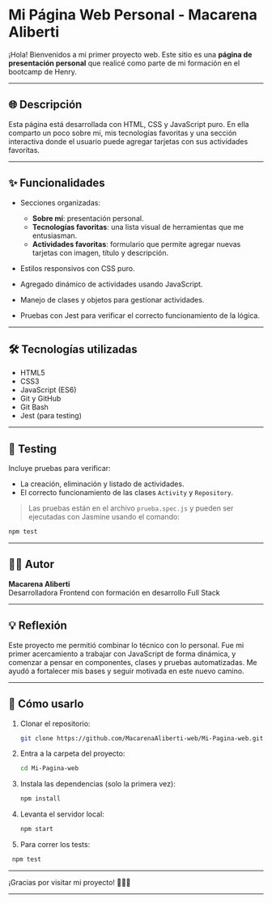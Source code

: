 # Mi Página Web Personal - Macarena Aliberti

¡Hola! Bienvenidos a mi primer proyecto web. Este sitio es una **página de presentación personal** que realicé como parte de mi formación en el bootcamp de Henry.

---

## 🌐 Descripción

Esta página está desarrollada con HTML, CSS y JavaScript puro. En ella comparto un poco sobre mí, mis tecnologías favoritas y una sección interactiva donde el usuario puede agregar tarjetas con sus actividades favoritas.

---

## ✨ Funcionalidades

- Secciones organizadas:
  - **Sobre mí**: presentación personal.
  - **Tecnologías favoritas**: una lista visual de herramientas que me entusiasman.
  - **Actividades favoritas**: formulario que permite agregar nuevas tarjetas con imagen, título y descripción.
  
- Estilos responsivos con CSS puro.
- Agregado dinámico de actividades usando JavaScript.
- Manejo de clases y objetos para gestionar actividades.
- Pruebas con Jest para verificar el correcto funcionamiento de la lógica.

---

## 🛠️ Tecnologías utilizadas

- HTML5  
- CSS3  
- JavaScript (ES6)  
- Git y GitHub  
- Git Bash  
- Jest (para testing)

---

## 🧪 Testing

Incluye pruebas para verificar:

- La creación, eliminación y listado de actividades.
- El correcto funcionamiento de las clases `Activity` y `Repository`.

> Las pruebas están en el archivo `prueba.spec.js` y pueden ser ejecutadas con Jasmine usando el comando:

```bash
npm test
```
---

## 👩‍💻 Autor

**Macarena Aliberti**  
Desarrolladora Frontend con formación en desarrollo Full Stack

---

## 💡 Reflexión

Este proyecto me permitió combinar lo técnico con lo personal. Fue mi primer acercamiento a trabajar con JavaScript de forma dinámica, y comenzar a pensar en componentes, clases y pruebas automatizadas. Me ayudó a fortalecer mis bases y seguir motivada en este nuevo camino.

---

## 🚀 Cómo usarlo

1. Clonar el repositorio:
   ```bash
   git clone https://github.com/MacarenaAliberti-web/Mi-Pagina-web.git
    ```
2. Entra a la carpeta del proyecto: 
   ```bash
   cd Mi-Pagina-web
   ``` 

3. Instala las dependencias (solo la primera vez):
    ```bash
   npm install
   ```

4. Levanta el servidor local:
   ```bash
   npm start
   ```

5. Para correr los tests:
  ```bash
   npm test
   ```

---

¡Gracias por visitar mi proyecto! 🙋‍♀️✨

---
